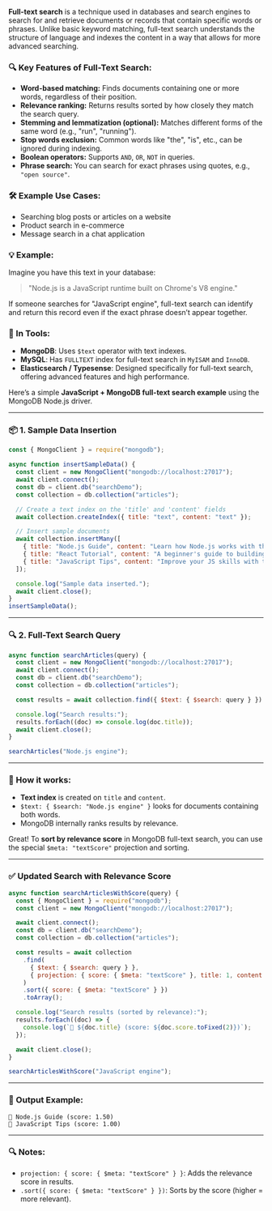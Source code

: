 **Full-text search** is a technique used in databases and search engines to search for and retrieve documents or records that contain specific words or phrases. Unlike basic keyword matching, full-text search understands the structure of language and indexes the content in a way that allows for more advanced searching.

### 🔍 Key Features of Full-Text Search:

* **Word-based matching:** Finds documents containing one or more words, regardless of their position.
* **Relevance ranking:** Returns results sorted by how closely they match the search query.
* **Stemming and lemmatization (optional):** Matches different forms of the same word (e.g., "run", "running").
* **Stop words exclusion:** Common words like "the", "is", etc., can be ignored during indexing.
* **Boolean operators:** Supports `AND`, `OR`, `NOT` in queries.
* **Phrase search:** You can search for exact phrases using quotes, e.g., `"open source"`.

### 🛠 Example Use Cases:

* Searching blog posts or articles on a website
* Product search in e-commerce
* Message search in a chat application

### 💡 Example:

Imagine you have this text in your database:

> "Node.js is a JavaScript runtime built on Chrome's V8 engine."

If someone searches for "JavaScript engine", full-text search can identify and return this record even if the exact phrase doesn’t appear together.

### 🔧 In Tools:

* **MongoDB**: Uses `$text` operator with text indexes.
* **MySQL**: Has `FULLTEXT` index for full-text search in `MyISAM` and `InnoDB`.
* **Elasticsearch / Typesense**: Designed specifically for full-text search, offering advanced features and high performance.

Here’s a simple **JavaScript + MongoDB full-text search example** using the MongoDB Node.js driver.

---

### 📦 1. Sample Data Insertion

```js
const { MongoClient } = require("mongodb");

async function insertSampleData() {
  const client = new MongoClient("mongodb://localhost:27017");
  await client.connect();
  const db = client.db("searchDemo");
  const collection = db.collection("articles");

  // Create a text index on the 'title' and 'content' fields
  await collection.createIndex({ title: "text", content: "text" });

  // Insert sample documents
  await collection.insertMany([
    { title: "Node.js Guide", content: "Learn how Node.js works with the V8 engine." },
    { title: "React Tutorial", content: "A beginner's guide to building apps with React." },
    { title: "JavaScript Tips", content: "Improve your JS skills with these tips and tricks." }
  ]);

  console.log("Sample data inserted.");
  await client.close();
}
insertSampleData();
```

---

### 🔍 2. Full-Text Search Query

```js
async function searchArticles(query) {
  const client = new MongoClient("mongodb://localhost:27017");
  await client.connect();
  const db = client.db("searchDemo");
  const collection = db.collection("articles");

  const results = await collection.find({ $text: { $search: query } }).toArray();

  console.log("Search results:");
  results.forEach((doc) => console.log(doc.title));
  await client.close();
}

searchArticles("Node.js engine");
```

---

### 🧠 How it works:

* **Text index** is created on `title` and `content`.
* `$text: { $search: "Node.js engine" }` looks for documents containing both words.
* MongoDB internally ranks results by relevance.

Great! To **sort by relevance score** in MongoDB full-text search, you can use the special `$meta: "textScore"` projection and sorting.

---

### ✅ Updated Search with Relevance Score

```js
async function searchArticlesWithScore(query) {
  const { MongoClient } = require("mongodb");
  const client = new MongoClient("mongodb://localhost:27017");

  await client.connect();
  const db = client.db("searchDemo");
  const collection = db.collection("articles");

  const results = await collection
    .find(
      { $text: { $search: query } },
      { projection: { score: { $meta: "textScore" }, title: 1, content: 1 } }
    )
    .sort({ score: { $meta: "textScore" } })
    .toArray();

  console.log("Search results (sorted by relevance):");
  results.forEach((doc) => {
    console.log(`📄 ${doc.title} (score: ${doc.score.toFixed(2)})`);
  });

  await client.close();
}

searchArticlesWithScore("JavaScript engine");
```

---

### 🧾 Output Example:

```
📄 Node.js Guide (score: 1.50)
📄 JavaScript Tips (score: 1.00)
```

---

### 🔍 Notes:

* `projection: { score: { $meta: "textScore" } }`: Adds the relevance score in results.
* `.sort({ score: { $meta: "textScore" } })`: Sorts by the score (higher = more relevant).
